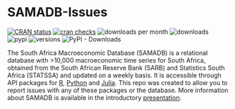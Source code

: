 # SAMADB-Issues

<!-- badges -->
[![CRAN status](https://www.r-pkg.org/badges/version/samadb)](https://cran.r-project.org/package=samadb) 
[![cran checks](https://badges.cranchecks.info/worst/samadb.svg)](https://cran.r-project.org/web/checks/check_results_samadb.html)
![downloads per month](http://cranlogs.r-pkg.org/badges/samadb?color=blue)
![downloads](http://cranlogs.r-pkg.org/badges/grand-total/samadb?color=blue)
![pypi](https://img.shields.io/pypi/v/samadb.svg)
![versions](https://img.shields.io/pypi/pyversions/samadb.svg)
![PyPI - Downloads](https://img.shields.io/pypi/dm/samadb)
<!-- end badges -->

The South Africa Macroeconomic Database (SAMADB) is a relational database with >10,000 macroeconomic time series for South Africa, obtained from the South African Reserve Bank (SARB) and Statistics South Africa (STATSSA) and updated on a weekly basis. It is accessible through API packages for [R](https://CRAN.R-project.org/package=samadb), [Python](https://pypi.org/project/samadb/) and [Julia](https://juliahub.com/ui/Search?q=SAMaDB&type=packages). This repo was created to allow you to report issues with any of these packages or the database. More information about SAMADB is available in the introductory [presentation](https://github.com/Stellenbosch-Econometrics/SA-Nowcast/blob/main/presentation/SAMADB_Nowcasting.pdf).
